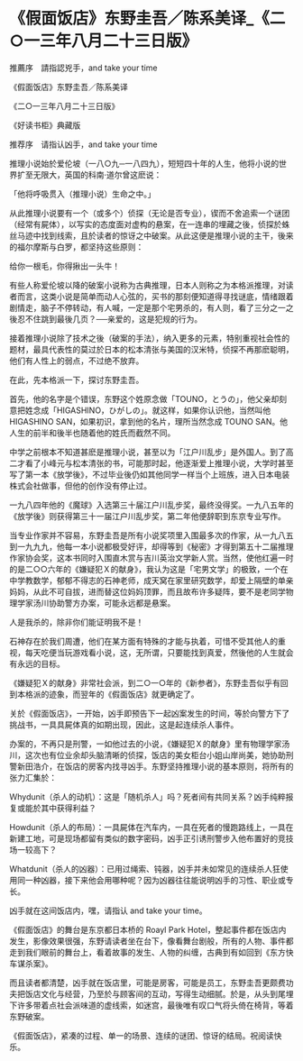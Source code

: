 # 《假面饭店》东野圭吾／陈系美译_《二○一三年八月二十三日版》

推薦序　請指認兇手，and take your time

《假面饭店》东野圭吾／陈系美译

《二○一三年八月二十三日版》

《好读书柜》典藏版

推荐序　请指认凶手，and take your time

推理小说始於爱伦坡（一八○九─一八四九），短短四十年的人生，他将小说的世界扩至无限大，英国的科南‧道尔曾这麽说：

「他将呼吸贯入（推理小说）生命之中。」

从此推理小说要有一个（或多个）侦探（无论是否专业），锲而不舍追索一个谜团（经常有屍体），以写实的态度面对虚构的悬案，在一连串的埋藏之後，侦探於蛛丝马迹中找到线索，且於读者的惊讶之中破案。从此这便是推理小说的主干，後来的福尔摩斯与白罗，都坚持这些原则：

给你一根毛，你得揪出一头牛！

有些人称爱伦坡以降的破案小说称为古典推理，日本人则称之为本格派推理，对读者而言，这类小说是简单而动人心弦的，买书的那刻便知道得寻找谜底，情绪跟着剧情走，脑子不停转动，有人喊，一定是那个宅男杀的，有人则，看了三分之一之後忍不住跳到最後几页？──亲爱的，这是犯规的行为。

接着推理小说除了技术之後（破案的手法），纳入更多的元素，特别重视社会性的题材，最具代表性的莫过於日本的松本清张与美国的汉米特，侦探不再那麽聪明，他们有人性上的弱点，不过绝不放弃。

在此，先本格派一下，探讨东野圭吾。

首先，他的名字是个错误，东野这个姓原念做「TOUNO，とうの」，他父亲却刻意把姓念成「HIGASHINO，ひがしの」。就这样，如果你认识他，当然叫他 HIGASHINO SAN，如果初识，拿到他的名片，理所当然念成 TOUNO SAN。他人生的前半和後半也随着他的姓氏而截然不同。

中学之前根本不知道甚麽是推理小说，甚至以为「江户川乱步」是外国人。到了高二才看了小峰元与松本清张的书，可能那时起，他逐渐爱上推理小说，大学时甚至写了第一本《放学後》，不过毕业後仍如其他同学一样当个上班族，进入日本电装株式会社做事，但他的创作没有停止过。

一九八四年他的《魔球》入选第三十届江户川乱步奖，最终没得奖。一九八五年的《放学後》则获得第三十一届江户川乱步奖，第二年他便辞职到东京专业写作。

当专业作家并不容易，东野圭吾是所有小说奖项里入围最多次的作家，从一九八五到一九九九，他每一本小说都极受好评，却得等到《秘密》才得到第五十二届推理作家协会奖，这本书同时入围直木赏与吉川英治文学新人赏。当然，使他红遍一时的是二○○六年的《嫌疑犯Ｘ的献身》，我认为这是「宅男文学」的极致，一个在中学教数学，郁郁不得志的石神老师，成天窝在家里研究数学，却爱上隔壁的单亲妈妈，从此不可自拔，进而替这位妈妈顶罪，而且故布许多疑阵，要不是老同学物理学家汤川协助警方办案，可能永远都是悬案。

人是我杀的，除非你们能证明我不是！

石神存在於我们周遭，他们在某方面有特殊的才能与执着，可惜不受其他人的重视，每天吃便当玩游戏看小说，这，无所谓，只要能找到真爱，然後他的人生就会有永远的目标。

《嫌疑犯Ｘ的献身》非常社会派，到二○一○年的《新参者》，东野圭吾似乎有回到本格派的迹象，而翌年的《假面饭店》就更确定了。

关於《假面饭店》，一开始，凶手即预告下一起凶案发生的时间，等於向警方下了挑战书，一具具屍体真的如期出现，因此，这是起连续杀人事件。

办案的，不再只是刑警，一如他过去的小说，《嫌疑犯Ｘ的献身》里有物理学家汤川，这次也有位业余却头脑清晰的侦探，饭店的美女柜台小姐山岸尚美，她协助刑警新田浩介，在饭店的房客内找寻凶手。东野坚持推理小说的基本原则，将所有的张力汇集於：

Ｗhydunit（杀人的动机）：这是「随机杀人」吗？死者间有共同关系？凶手纯粹报复或能於其中获得利益？

Howdunit（杀人的布局）：一具屍体在汽车内，一具在死者的慢跑路线上，一具在新建工地，可是现场都留有类似的数字密码，凶手正引诱刑警步入他布置好的竞技场一较高下？

Whatdunit（杀人的凶器）：已用过绳索、钝器，凶手并未如常见的连续杀人狂使用同一种凶器，接下来他会用哪种呢？因为凶器往往能说明凶手的习性、职业或专长。

凶手就在这间饭店内，嘿，请指认 and take your time。

《假面饭店》的舞台是东京都日本桥的 Roayl Park Hotel，整起事件都在饭店内发生，影像效果很强，东野请读者坐在台下，像看舞台剧般，所有的人物、事件都走到我们眼前的舞台上，看着故事的发生、人物的纠缠，古典到有如回到《东方快车谋杀案》。

而且读者都清楚，凶手就在饭店里，可能是房客，可能是员工，东野圭吾更颇费功夫把饭店文化与经营，乃至於与顾客间的互动，写得生动细腻。於是，从头到尾埋下许多带着点社会派味道的虚线索，如迷宫，最後唯有叹口气将头倚在椅背，等着东野破案。

《假面饭店》，紧凑的过程、单一的场景、连续的谜团、惊讶的结局。祝阅读快乐。